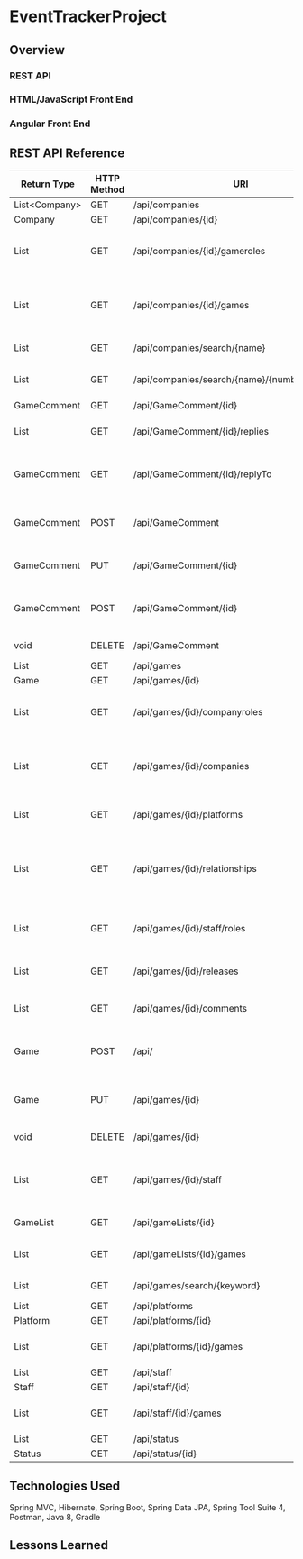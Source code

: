 # EventTrackerProject

## Overview

### REST API

### HTML/JavaScript Front End

### Angular Front End

## REST API Reference
| Return Type        | HTTP Method | URI                                            | Request Body                                    | Purpose                                              |
|--------------------|-------------|------------------------------------------------|-------------------------------------------------|------------------------------------------------------|
| List\<Company\>      | GET         | /api/companies                                 |                                                 | List of all                                          |
| Company            | GET         | /api/companies/{id}                            |                                                 | Retrieve                                             |
| List<GameCompany>  | GET         | /api/companies/{id}/gameroles                  |                                                 | List of company games with roles                     |
| List<Game>         | GET         | /api/companies/{id}/games                      |                                                 | List of company games without roles                  |
| List<Company>      | GET         | /api/companies/search/{name}                   |                                                 | Search by name                                       |
| List<Company>      | GET         | /api/companies/search/{name}/{numberOfEntries} |                                                 | Search by name, limit return                         |
| GameComment        | GET         | /api/GameComment/{id}                          |                                                 | Retrieve                                             |
| List<GameComment>  | GET         | /api/GameComment/{id}/replies                  |                                                 | Get replies to comment                               |
| GameComment        | GET         | /api/GameComment/{id}/replyTo                  |                                                 | Get comment that was replied to                      |
| GameComment        | POST        | /api/GameComment                               | GameComment (Required fields: text, game, user) | Create comment                                       |
| GameComment        | PUT         | /api/GameComment/{id}                          | GameComment (Updatable fields: text)            | Update comment                                       |
| GameComment        | POST        | /api/GameComment/{id}                          | GameComment (Required fields: text, game, user) | Create reply to comment                              |
| void               | DELETE      | /api/GameComment                               |                                                 | Delete comment                                       |
| List<Game>         | GET         | /api/games                                     |                                                 | List of all                                          |
| Game               | GET         | /api/games/{id}                                |                                                 | Retrieve                                             |
| List<GameCompany>  | GET         | /api/games/{id}/companyroles                   |                                                 | List of companies for game with roles                |
| List<Company>      | GET         | /api/games/{id}/companies                      |                                                 | List of companies for game without roles             |
| List<Platform>     | GET         | /api/games/{id}/platforms                      |                                                 | List of platforms for game                           |
| List<GameRelation> | GET         | /api/games/{id}/relationships                  |                                                 | List of games and their relation to provided game id |
| List<GameStaff>    | GET         | /api/games/{id}/staff/roles                    |                                                 | List of staff on game and their role                 |
| List<GameRelease>  | GET         | /api/games/{id}/releases                       |                                                 | List of game's releases                              |
| List<GameComment>  | GET         | /api/games/{id}/comments                       |                                                 | List of comments on game                             |
| Game               | POST        | /api/                                          | Game (Required fields: title, description)      | Create game                                          |
| Game               | PUT         | /api/games/{id}                                | Game (Required fields: title, description)      | Update game                                          |
| void               | DELETE      | /api/games/{id}                                |                                                 | Delete game                                          |
| List<Staff>        | GET         | /api/games/{id}/staff                          |                                                 | List of staff on game without their role             |
| GameList           | GET         | /api/gameLists/{id}                            |                                                 | GameList by id                                       |
| List<Game>         | GET         | /api/gameLists/{id}/games                      |                                                 | List of games on GameList                            |
| List<Game>         | GET         | /api/games/search/{keyword}                    |                                                 | Search by game title                                 |
| List<Platform>     | GET         | /api/platforms                                 |                                                 | List of all                                          |
| Platform           | GET         | /api/platforms/{id}                            |                                                 | Retrieve                                             |
| List<Game>         | GET         | /api/platforms/{id}/games                      |                                                 | List of games for platform                           |
| List<Staff>        | GET         | /api/staff                                     |                                                 | List of all                                          |
| Staff              | GET         | /api/staff/{id}                                |                                                 | Retrieve                                             |
| List<Game>         | GET         | /api/staff/{id}/games                          |                                                 | List of games by staff                               |
| List<Status>       | GET         | /api/status                                    |                                                 | List of all                                          |
| Status             | GET         | /api/status/{id}                               |                                                 | Retrieve                                             |

## Technologies Used
Spring MVC, Hibernate, Spring Boot, Spring Data JPA, Spring Tool Suite 4, Postman, Java 8, Gradle

## Lessons Learned
